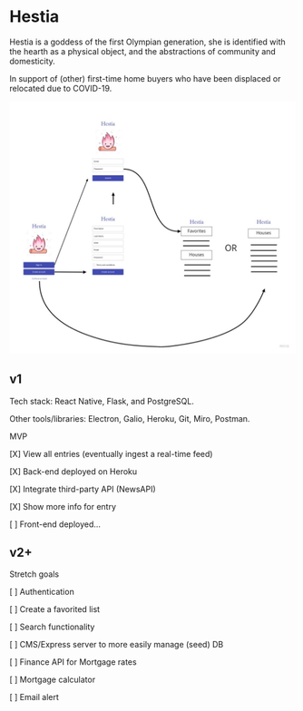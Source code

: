 # Hestia

Hestia is a goddess of the first Olympian generation, she is identified with the hearth as a physical object, and the abstractions of community and domesticity.

In support of (other) first-time home buyers who have been displaced or relocated due to COVID-19.

![alt text](Images/Hestia_Wireframe_v1.jpg?raw=True 'Hestia')

## v1

Tech stack:  React Native, Flask, and PostgreSQL.

Other tools/libraries:  Electron, Galio, Heroku, Git, Miro, Postman.

MVP 

[X] View all entries (eventually ingest a real-time feed)

[X] Back-end deployed on Heroku

[X] Integrate third-party API (NewsAPI)

[X] Show more info for entry

[ ] Front-end deployed...

## v2+

Stretch goals

[ ] Authentication

[ ] Create a favorited list

[ ] Search functionality 

[ ] CMS/Express server to more easily manage (seed) DB

[ ] Finance API for Mortgage rates

[ ] Mortgage calculator

[ ] Email alert





